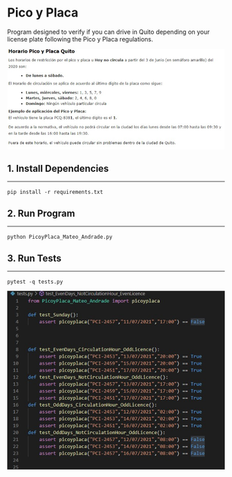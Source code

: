 # Pico y Placa

 Program designed to verify if you can drive in Quito depending on your license plate following the Pico y Placa regulations.

 ![](https://github.com/Maxaplays/Pico-y-Placa-Regulations/blob/main/images/PicoyPlaca.jpg)

## 1. Install Dependencies 
___
`pip install -r requirements.txt`
## 2. Run Program
___
`python PicoyPlaca_Mateo_Andrade.py`

## 3. Run Tests
___
`pytest -q tests.py`


![](https://github.com/Maxaplays/Pico-y-Placa-Regulations/blob/main/images/tests.jpg)
